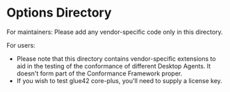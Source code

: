# Options Directory

For maintainers: Please add any vendor-specific code only in this directory.  

For users:  

 - Please note that this directory contains vendor-specific extensions to aid in the testing of the conformance of different Desktop Agents.  It doesn't form part of the Conformance Framework proper.
 - If you wish to test glue42 core-plus, you'll need to supply a license key.

